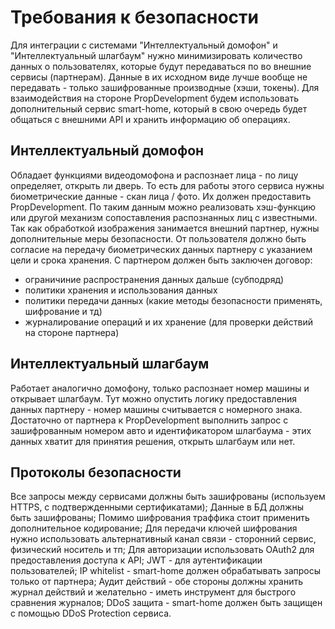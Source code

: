 # Требования к безопасности
Для интеграции с системами "Интеллектуальный домофон" и "Интеллектуальный шлагбаум" нужно минимизировать количество данных о пользователях, которые будут передаваться по во внешние сервисы (партнерам). Данные в их исходном виде лучше вообще не передавать - только зашифрованные производные (хэши, токены). Для взаимодействия на стороне PropDevelopment будем использовать дополнительный сервис smart-home, который в свою очередь будет общаться с внешними API и хранить информацию об операциях.

## Интеллектуальный домофон
Обладает функциями видеодомофона и распознает лица - по лицу определяет, открыть ли дверь. 
То есть для работы этого сервиса нужны биометрические данные - скан лица / фото. Их должен предоставить PropDevelopment.
По таким данным можно реализовать хэш-функцию или другой механизм сопоставления распознанных лиц с известными. 
Так как обработкой изображения занимается внешний партнер, нужны дополнительные меры безопасности.
От пользователя должно быть согласие на передачу биометрических данных партнеру с указанием цели и срока хранения.
С партнером должен быть заключен договор:
- ограничиние распространения данных дальше (субподряд)
- политики хранения и использования данных
- политики передачи данных (какие методы безопасности применять, шифрование и тд)
- журналирование операций и их хранение (для проверки действий на стороне партнера)

## Интеллектуальный шлагбаум
Работает аналогично домофону, только распознает номер машины и открывает шлагбаум. 
Тут можно опустить логику предоставления данных партнеру - номер машины считывается с номерного знака.
Достаточно от партнера к PropDevelopment выполнить запрос с зашифрованным номером авто и идентификатором шлагбаума - этих данных хватит для принятия решения, открыть шлагбаум или нет.

## Протоколы безопасности
Все запросы между сервисами должны быть зашифрованы (используем HTTPS, с подтвержденными сертификатами);
Данные в БД должны быть зашифрованы; 
Помимо шифрования траффика стоит применить дополнительное кодирование; 
Для передачи ключей шифрования нужно использовать альтернативный канал связи - сторонний сервис, физический носитель и тп;
Для авторизации использовать OAuth2 для предоставления доступа к API;
JWT - для аутентификации пользователей; 
IP whitelist - smart-home должен обрабатывать запросы только от партнера;
Аудит действий - обе стороны должны хранить журнал действий и желательно - иметь инструмент для быстрого сравнения журналов;
DDoS защита - smart-home должен быть защищен с помощью DDoS Protection сервиса. 